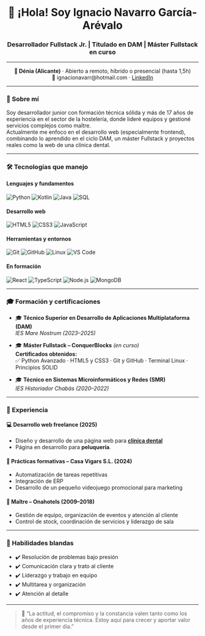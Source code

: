 <h1 align="center">👋 ¡Hola! Soy Ignacio Navarro García-Arévalo</h1>

<h3 align="center">Desarrollador Fullstack Jr. | Titulado en DAM | Máster Fullstack en curso</h3>

---

<p align="center">
  <strong>📍 Dénia (Alicante)</strong> · Abierto a remoto, híbrido o presencial (hasta 1,5h)<br/>
  📧 ignacionavarr@hotmail.com · 
  <a href="https://www.linkedin.com/in/ignacio-navarro-74136125b">LinkedIn</a>
</p>

---

### 🚀 Sobre mí

Soy desarrollador junior con formación técnica sólida y más de 17 años de experiencia en el sector de la hostelería, donde lideré equipos y gestioné servicios complejos como maître.  
Actualmente me enfoco en el desarrollo web (especialmente frontend), combinando lo aprendido en el ciclo DAM, un máster Fullstack y proyectos reales como la web de una clínica dental.

---

### 🛠️ Tecnologías que manejo

#### Lenguajes y fundamentos

![Python](https://img.shields.io/badge/-Python-3776AB?style=for-the-badge&logo=python&logoColor=white)
![Kotlin](https://img.shields.io/badge/-Kotlin-7F52FF?style=for-the-badge&logo=kotlin&logoColor=white)
![Java](https://img.shields.io/badge/-Java-007396?style=for-the-badge&logo=java&logoColor=white)
![SQL](https://img.shields.io/badge/-SQL-003B57?style=for-the-badge&logo=sqlite&logoColor=white)

#### Desarrollo web

![HTML5](https://img.shields.io/badge/-HTML5-E34F26?style=for-the-badge&logo=html5&logoColor=white)
![CSS3](https://img.shields.io/badge/-CSS3-1572B6?style=for-the-badge&logo=css3&logoColor=white)
![JavaScript](https://img.shields.io/badge/-JavaScript-F7DF1E?style=for-the-badge&logo=javascript&logoColor=black)

#### Herramientas y entornos

![Git](https://img.shields.io/badge/-Git-F05032?style=for-the-badge&logo=git&logoColor=white)
![GitHub](https://img.shields.io/badge/-GitHub-181717?style=for-the-badge&logo=github&logoColor=white)
![Linux](https://img.shields.io/badge/-Linux-FCC624?style=for-the-badge&logo=linux&logoColor=black)
![VS Code](https://img.shields.io/badge/-VSCode-007ACC?style=for-the-badge&logo=visual-studio-code&logoColor=white)

#### En formación

![React](https://img.shields.io/badge/-React-61DAFB?style=for-the-badge&logo=react&logoColor=black)
![TypeScript](https://img.shields.io/badge/-TypeScript-3178C6?style=for-the-badge&logo=typescript&logoColor=white)
![Node.js](https://img.shields.io/badge/-Node.js-339933?style=for-the-badge&logo=nodedotjs&logoColor=white)
![MongoDB](https://img.shields.io/badge/-MongoDB-47A248?style=for-the-badge&logo=mongodb&logoColor=white)

---

### 🎓 Formación y certificaciones

- 🎓 **Técnico Superior en Desarrollo de Aplicaciones Multiplataforma (DAM)**  
  _IES Mare Nostrum (2023–2025)_

- 🎓 **Máster Fullstack – ConquerBlocks** _(en curso)_  
  **Certificados obtenidos:**  
  ✅ Python Avanzado · HTML5 y CSS3 · Git y GitHub · Terminal Linux · Principios SOLID

- 🎓 **Técnico en Sistemas Microinformáticos y Redes (SMR)**  
  _IES Historiador Chabàs (2020–2022)_

---

### 💼 Experiencia

#### 💻 **Desarrollo web freelance** (2025)
- Diseño y desarrollo de una página web para <a href="https://www.clinicadoctoresgallego.es">**clínica dental**</a>
- Página en desarrollo para **peluquería**.

#### 🏢 **Prácticas formativas – Casa Vigars S.L.** (2024)
- Automatización de tareas repetitivas
- Integración de ERP
- Desarrollo de un pequeño videojuego promocional para marketing

#### 🏨 **Maître – Onahotels** (2009–2018)
- Gestión de equipo, organización de eventos y atención al cliente
- Control de stock, coordinación de servicios y liderazgo de sala

---

### 💬 Habilidades blandas

- ✔️ Resolución de problemas bajo presión  
- ✔️ Comunicación clara y trato al cliente  
- ✔️ Liderazgo y trabajo en equipo  
- ✔️ Multitarea y organización  
- ✔️ Atención al detalle  

---

> 🎯 “La actitud, el compromiso y la constancia valen tanto como los años de experiencia técnica. Estoy aquí para crecer y aportar valor desde el primer día.”


